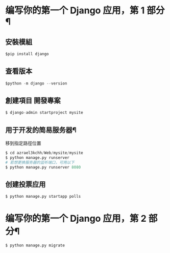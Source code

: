 # 编写你的第一个 Django 应用，第 1 部分¶
## 安裝模組
```python
$pip install django
```
## 查看版本
```python
$python -m django --version
```
## 創建項目 開發專案
```python
$ django-admin startproject mysite
```
## 用于开发的简易服务器¶
移到指定路徑位置
```python
$ cd azrael3kchh/Web/mysite/mysite
$ python manage.py runserver
# 若想更换服务器的监听端口，可用以下
$ python manage.py runserver 8080
```
## 创建投票应用
```python
$ python manage.py startapp polls
```
# 编写你的第一个 Django 应用，第 2 部分¶

```python
$ python manage.py migrate
```
